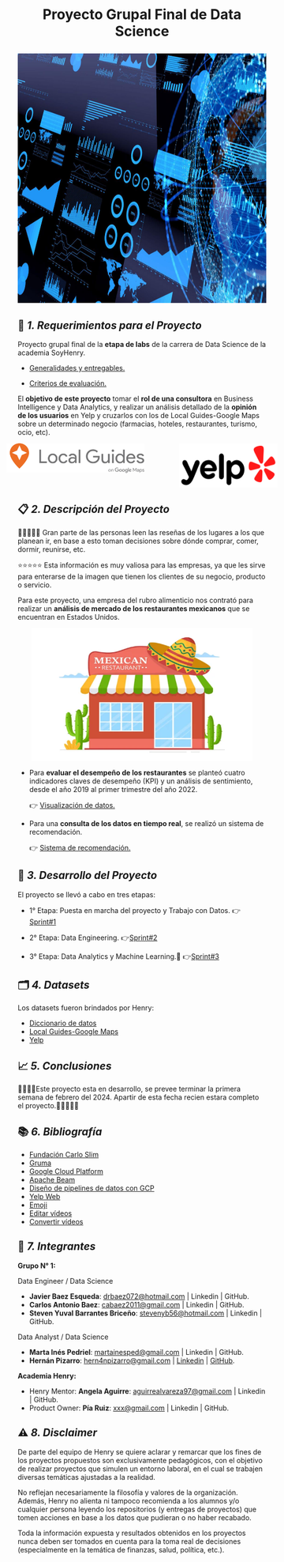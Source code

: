 #  **<p align="center">Proyecto Grupal Final de Data Science</p>** 

<img src="2_Imagenes\1.jpg" width="1010" height="505">



## 🚀 *1. Requerimientos para el Proyecto*

Proyecto grupal final de la **etapa de labs** de la carrera de Data Science de la academia SoyHenry.

- [Generalidades y entregables.](https://docs.google.com/document/u/0/d/e/2PACX-1vRtTsN_N3Z0DTLbh_-Xw2OxhOWeV5jmTISRUNzTBpWM9mTnxsT03674UheR4f0hfULc2v4_sW3IgDTv/pub?pli=1)

- [Criterios de evaluación.](https://docs.google.com/document/d/1tBuh1LSCmvQB5Wd7-Cj4jj_o5zLk8vtBQFtDhF8oeSY/edit) 


El **objetivo de este proyecto** tomar el **rol de una consultora** en Business Intelligence y Data Analytics, y realizar un análisis detallado de la **opinión de los usuarios** en Yelp y cruzarlos con los de Local Guides-Google Maps sobre un determinado negocio (farmacias, hoteles, restaurantes, turismo, ocio, etc).

<div style="display: flex; justify-content: center;">

<img src="2_Imagenes\3.png" width="280" height="60" style="margin-right: 70px;">
<img src="2_Imagenes\2.png" width="200" height="90">

</div>


## 📋 *2. Descripción del Proyecto*

🍗🥗🍝🧀🍻 Gran parte de las personas leen las reseñas de los lugares a los que planean ir, en base a esto toman decisiones sobre dónde comprar, comer, dormir, reunirse, etc. 

⭐⭐⭐⭐⭐ Esta información es muy valiosa para las empresas, ya que les sirve para enterarse de la imagen que tienen los clientes de su negocio, producto o servicio.

Para este proyecto, una empresa del rubro alimenticio nos contrató para realizar un
 **análisis de mercado de los restaurantes mexicanos** que se encuentran en Estados Unidos.

<div style="display: flex; justify-content: center;"> <img src="2_Imagenes/6.jpg" width="450" height="270"> </div>

- Para **evaluar el desempeño de los restaurantes** se planteó cuatro indicadores claves de desempeño (KPI) y un análisis de sentimiento, desde el año 2019 al primer trimestre del año 2022.

   👉 [Visualización de datos.](https://app.powerbi.com/view?r=eyJrIjoiNDc5MmY1YzgtYWMxOC00NjE1LWFiM2QtYzFjMmU0ZTVlYTdkIiwidCI6ImRmODY3OWNkLWE4MGUtNDVkOC05OWFjLWM4M2VkN2ZmOTVhMCJ9)


- Para una **consulta de los datos en tiempo real**, se realizó un sistema de recomendación.

   👉 [Sistema de recomendación.](xxx)

## 📆 *3. Desarrollo del Proyecto*

El proyecto se llevó a cabo en tres etapas:

- 1° Etapa: Puesta en marcha del proyecto y Trabajo con Datos. 👉[Sprint#1](https://github.com/Hern4nOckham/Proyecto_grupalDS-Final/tree/main/3_Sprint%231)     

- 2° Etapa: Data Engineering. 👉[Sprint#2](https://github.com/Hern4nOckham/Proyecto_grupalDS-Final/tree/main/4_Sprint%232)

- 3° Etapa: Data Analytics y Machine Learning.🦾 👉[Sprint#3](https://github.com/Hern4nOckham/Proyecto_grupalDS-Final/tree/main/5_Sprint%233)



## 🗂️ *4. Datasets*

Los datasets fueron brindados por Henry:

- [Diccionario de datos](https://docs.google.com/document/d/1ASLMGAgrviicATaP1UJlflpmBCXtuSTHQGWdQMN6_2I/edit)
- [Local Guides-Google Maps](https://drive.google.com/drive/folders/1Wf7YkxA0aHI3GpoHc9Nh8_scf5BbD4DA)
- [Yelp](https://drive.google.com/drive/folders/1TI-SsMnZsNP6t930olEEWbBQdo_yuIZF)


## 📈 *5. Conclusiones*

📢📢📢📢Este proyecto esta en desarrollo, se prevee terminar la primera semana de febrero del 2024. Apartir de esta fecha recien estara completo el proyecto.🚨🚨🚨🚨🚨

## 📚 *6. Bibliografía*

- [Fundación Carlo Slim](https://accesolatino.org/noticias/cuatro-datos-clave-de-la-poblacion-latina-en-ee-uu/)
- [Gruma](https://www.gruma.com/es/sala-de-prensa/noticias-y-comunicados/julio-19-2023-operaciones-de-gruma-fuera-de-mexico-impulsan-crecimiento-de-24percent-en-ventas-netas-y-31percent-en-ebitda-durante-el-2t23.aspx)
- [Google Cloud Platform](https://cloud.google.com/?utm_source=google&utm_medium=cpc&utm_campaign=latam-AR-all-es-dr-BKWS-all-all-trial-e-dr-1707800-LUAC0010192&utm_content=text-ad-none-any-DEV_c-CRE_512364917186-ADGP_Hybrid+%7C+BKWS+-+EXA+%7C+Txt+~+GCP_General-KWID_43700062788251533-kwd-155951229&utm_term=KW_gcp-ST_GCP&gad_source=1&gclid=Cj0KCQiAwP6sBhDAARIsAPfK_wZO2xHH_39r6R-gz3FIEwDkfOhCTJI52XpVYM1tde2rGBZirV02bKkaAqsgEALw_wcB&gclsrc=aw.ds&hl=es_419)
- [Apache Beam](https://beam.apache.org/documentation/programming-guide/#core-beam-transforms)
- [Diseño de pipelines de datos con GCP](https://www.youtube.com/watch?v=9UKxpK5-AZU)
- [Yelp Web](https://www.yelp.com/)
- [Emoji](https://github.com/ikatyang/emoji-cheat-sheet/blob/master/README.md#smileys--emotion)
- [Editar vídeos](https://online-video-cutter.com/es/change-video-speed)
- [Convertir vídeos](https://convertio.co/es/mp4-gif/)


## 👥 *7. Integrantes*

**Grupo N° 1:**

Data Engineer / Data Science
  - **Javier Baez Esqueda**: drbaez072@hotmail.com | Linkedin | GitHub.
  - **Carlos Antonio Baez**: cabaez2011@gmail.com | Linkedin | GitHub.
  - **Steven Yuval Barrantes Briceño**: stevenyb56@hotmail.com | Linkedin | GitHub.

Data Analyst / Data Science
  - **Marta Inés Pedriel**: martainesped@gmail.com | Linkedin | GitHub.
  - **Hernán Pizarro**: hern4npizarro@gmail.com | [Linkedin](www.linkedin.com/in/hernán-pizarro-683679268) | [GitHub](https://github.com/Hern4nOckham).

**Academia Henry:**

- Henry Mentor: **Angela Aguirre**: aguirrealvareza97@gmail.com | Linkedin | GitHub.
- Product Owner: **Pía Ruiz**: xxx@gmail.com | Linkedin | GitHub.

## ⚠️ *8. Disclaimer*

De parte del equipo de Henry se quiere aclarar y remarcar que los fines de los proyectos propuestos son exclusivamente pedagógicos, con el objetivo de realizar proyectos que simulen un entorno laboral, en el cual se trabajen diversas temáticas ajustadas a la realidad. 

No reflejan necesariamente la filosofía y valores de la organización. Además, Henry no alienta ni tampoco recomienda a los alumnos y/o cualquier persona leyendo los repositorios (y entregas de proyectos) que tomen acciones en base a los datos que pudieran o no haber recabado. 

Toda la información expuesta y resultados obtenidos en los proyectos nunca deben ser tomados en cuenta para la toma real de decisiones (especialmente en la temática de finanzas, salud, política, etc.).
